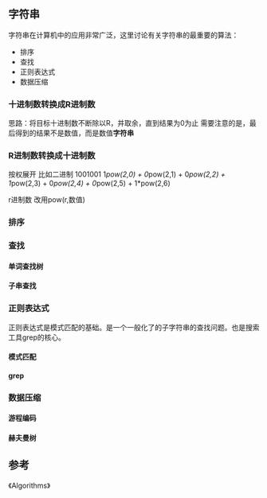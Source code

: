 
## 字符串

字符串在计算机中的应用非常广泛，这里讨论有关字符串的最重要的算法：

* 排序
* 查找
* 正则表达式
* 数据压缩

### 十进制数转换成R进制数
思路：将目标十进制数不断除以R，并取余，直到结果为0为止
需要注意的是，最后得到的结果不是数值，而是数值<strong>字符串</strong>

### R进制数转换成十进制数
按权展开
比如二进制 1001001
1*pow(2,0) + 0*pow(2,1) + 0*pow(2,2) + 1*pow(2,3) + 0*pow(2,4) + 0*pow(2,5) + 1*pow(2,6)

r进制数 改用pow(r,数值)

### 排序


### 查找


#### 单词查找树


#### 子串查找



### 正则表达式

正则表达式是模式匹配的基础。是一个一般化了的子字符串的查找问题。也是搜索工具grep的核心。



#### 模式匹配


#### grep



### 数据压缩


#### 游程编码


#### 赫夫曼树



## 参考

《Algorithms》





